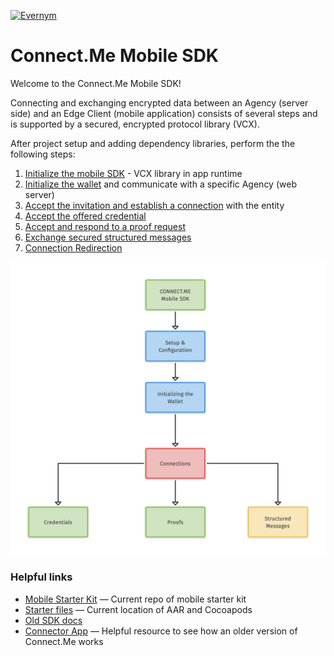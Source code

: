 <a href="https://www.evernym.com/"><img src="https://pbs.twimg.com/profile_images/1022255393395929088/0eYH-Os__400x400.jpg" title="Evernym" style="width: 150px"></a>

# Connect.Me Mobile SDK

Welcome to the Connect.Me Mobile SDK!

Connecting and exchanging encrypted data between an Agency (server side) and an Edge Client (mobile application) consists of several steps and is supported by a secured, encrypted protocol library (VCX). 

After project setup and adding dependency libraries, perform the the following steps: 

1. [Initialize the mobile SDK](1.ProjectSetup.md) - VCX library in app runtime 
2. [Initialize the wallet](2.InitializingTheWallet.md) and communicate with a specific Agency (web server)
3. [Accept the invitation and establish a connection](3.Connections.md) with the entity  
4. [Accept the offered credential](4.Credentials.md)
5. [Accept and respond to a proof request](5.Proofs.md)
6. [Exchange secured structured messages](6.StructuredMessages.md)
7. [Connection Redirection](7.ConnectionRedirection.md)
   
![Mobile SDK Flow](wiki-images/ConnectMeMobileSDK.png)


<!--To be created in response to customer feedback ## FAQ
 
- **How do I do *specifically* so and so?**
    - No problem! Just do this. -->

### Helpful links
- <a href="https://github.com/evernym/mobile-starter" target="_blank">Mobile Starter Kit</a> &#8212; Current repo of mobile starter kit
- <a href="https://drive.google.com/drive/folders/1-ySuVqU7q79jG2epoVJH4bFU1CqWVGnR?usp=sharing" target="_blank">
    Starter files</a> &#8212; Current location of AAR and Cocoapods
- <a href=" https://docs.google.com/document/d/1HAa27qArYlU0NO1VbEjA8ANXmVHl-b7fxa40e21I5L8/edit" target="_blank">
    Old SDK docs</a>
- <a href=" https://docs.google.com/document/d/1HAa27qArYlU0NO1VbEjA8ANXmVHl-b7fxa40e21I5L8/edit" target="_blank">
    Connector App</a> &#8212; Helpful resource to see how an older version of Connect.Me works
